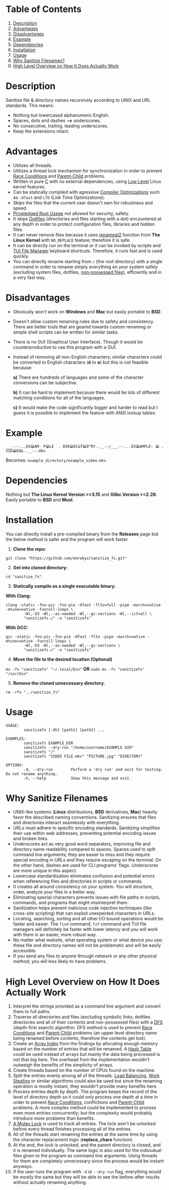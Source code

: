 # Table of Contents
1. [Description](https://github.com/emrakyz/sanitize_fs?tab=readme-ov-file#description)
2. [Advantages](https://github.com/emrakyz/sanitize_fs?tab=readme-ov-file#advantages)
3. [Disadvantages](https://github.com/emrakyz/sanitize_fs?tab=readme-ov-file#disadvantages)
4. [Example](https://github.com/emrakyz/sanitize_fs?tab=readme-ov-file#example)
5. [Dependencies](https://github.com/emrakyz/sanitize_fs?tab=readme-ov-file#dependencies)
6. [Installation](https://github.com/emrakyz/sanitize_fs?tab=readme-ov-file#installation)
7. [Usage](https://github.com/emrakyz/sanitize_fs?tab=readme-ov-file#usage)
8. [Why Sanitize Filenames?](https://github.com/emrakyz/sanitize_fs?tab=readme-ov-file#why-sanitize-filenames)
9. [High Level Overview on How It Does Actually Work](https://github.com/emrakyz/sanitize_fs?tab=readme-ov-file#high-level-overview-on-how-it-does-actually-work)

# Description
Sanitize file & directory names recursively according to UNIX and URL standards. This means:
- Nothing but lowercased alphanumeric English.
- Spaces, dots and dashes **-->** underscores.
- No consecutive, trailing, leading underscores.
- Keep the extensions intact.

# Advantages
- Utilizes all threads.
- Utilizes a thread lock mechanism for synchronization in order to prevent [Race Conditions](https://en.wikipedia.org/wiki/Race_condition) and [Parent-Child](https://en.wikipedia.org/wiki/Directory_(computing)) problems.
- Written in pure [C](https://en.wikipedia.org/wiki/C_(programming_language)#C2Y) with no external dependencies, using [Low Level](https://en.wikipedia.org/wiki/Low-level_programming_language) Linux kernel features.
- Can be statically compiled with agressive [Compiler Optimizations](https://en.wikipedia.org/wiki/Optimizing_compiler) such as `-Ofast` and `LTO` (Link Time Optimizations).
- Skips the files that the current user doesn't own for robustness and speed.
- [Priveledged Root Usage](https://en.wikipedia.org/wiki/Superuser) not allowed for security, safety.
- It skips [Dotfiles](https://en.wikipedia.org/wiki/Hidden_file_and_hidden_directory) (directories and files starting with a dot) encountered at any depth in order to protect configuration files, libraries and hidden files.
- It can never remove files because it uses [renameat2](https://lwn.net/Articles/592952/) function from **The Linux Kernel** with `NO_REPLACE` feature; therefore it is safe.
- It can be directly run on the terminal or it can be invoked by scripts and [TUI File Manager](https://en.wikipedia.org/wiki/Ranger_(file_manager)) keyboard shortcuts. Therefore, it runs fast and is used quickly.
- You can directly rename starting from `/` (the root directory) with a single command in order to rename simply everything on your system safely (excluding system files, dotfiles, [non-possessed files](https://en.wikipedia.org/wiki/File-system_permissions)), efficiently and in a very fast way.

# Disadvantages
- Obviously won't work on **Windows** and **Mac** but easily portable to **BSD**.
- Doesn't allow custom renaming rules due to safety and consistency. There are better tools that are geared towards custom renaming or simple shell scripts can be written for similar tasks.
- There is no GUI (Graphical User Interface). Though it would be counterproductive to use this program with a GUI.
- Instead of removing all non-English characters; similar characters could be converted to English characters (**é** to **e**) but this is not feasible because:
  
  **a)** There are hundreds of languages and some of the character conversions can be subjective.
  
  **b)** It can be hard to implement because there would be lots of different matching conditions for all of the languages.
  
  **c)** It would make the code significantly bigger and harder to read but I guess it is possible to implement the feature with ANSI lookup tables. 

# Example
`___---...EX😀AM- P😀LE  . DIR😀EC&T😀O^RY..__--/___---...EX😀AMPLE- 😀 . VID😀EO&..__--.mkv`

Becomes:
`example_directory/example_video.mkv`

# Dependencies
Nothing but **The Linux Kernel Version >=3.15** and **Glibc Version >=2.28**. Easily portable to **BSD** and **Musl**.

# Installation
You can directly install a pre-compiled binary from the **Releases** page but the below method is safer and the program will work faster.
1. **Clone the repo:**
   
`git clone "https://github.com/emrakyz/sanitize_fs.git"`

2. **Get into cloned directory:**

`cd "sanitize_fs"`

3. **Statically compile as a single executable binary.**

**With Clang:**
```
clang -static -fno-pic -fno-pie -Ofast -flto=full -pipe -march=native -mtune=native -funroll-loops \
        -Wl,-O3 -Wl,--as-needed -Wl,--gc-sections -Wl,--icf=all \
        "sanitizefs.c" -o "sanitizefs"
```
**With GCC:**
```
gcc -static -fno-pic -fno-pie -Ofast -flto -pipe -march=native -mtune=native -funroll-loops \
        -Wl,-O3 -Wl,--as-needed -Wl,--gc-sections \
        "sanitizefs.c" -o "sanitizefs"
```

4. **Move the file to the desired location (Optional)**

`mv -fv "sanitizefs" "~/.local/bin"` **OR** `sudo mv -fv "sanitizefs" "/usr/bin"`

5. **Remove the cloned unnecessary directory.**

`rm -rfv "../sanitize_fs"`

# Usage
```
USAGE:
        sanitizefs [-dh] [path1] [path2] ...

EXAMPLES:
        sanitizefs EXAMPLE_DIR
        sanitizefs --dry-run "/home/username/EXAMPLE DIR"
        sanitizefs "/"
        sanitizefs "VIDEO FILE.mkv" "PICTURE.jpg" "DIRECTORY" 

OPTIONS:
        -d, --dry-run        Perform a 'dry run' and exit for testing. Do not rename anything.
        -h, --help           Show this message and exit.
```

# Why Sanitize Filenames
- UNIX-like systems (**Linux** distributions, **BSD** derivatives, **Mac**) heavily favor the described naming conventions. Sanitizing ensures that files and directories interact seamlessly with everything.
- URLs must adhere to specific encoding standards. Sanitizing simplifies their use within web addresses, preventing potential encoding issues and broken links.
- Underscores act as very good word separators, improving file and directory name readability compared to spaces. Spaces used to split command line arguments; they are easier to miss and they require special encoding in URLs and they require escaping on the terminal. On the other hand, dashes are used for CLI programs' flags. Underscores are more unique in this aspect.
- Lowercase standardization eliminates confusion and potential errors when referencing files and directories in scripts or commands.
- It creates all around consistency on your system. You will structure, order, analyze your files in a better way.
- Eliminating special characters prevents issues with file paths in scripts, commands, and programs that might misinterpret them.
- Sanitization helps prevent malicious code injection techniques (like cross-site scripting) that can exploit unexpected characters in URLs.
- Locating, searching, sorting and all other I/O bound operations would be faster and easier. The `find` command, `fzf` command and TUI file managers will definitely be faster with lower latency and you will work with them in an easier, more robust way.
- No matter what website, what operating system or what device you use; these file and directory names will not be problematic and will be easily accessible.
- If you send any files to anyone through network or any other physical method; you will less likely to have problems.

# High Level Overview on How It Does Actually Work
1. Interpret the strings provided as a command line argument and convert them to full paths. 
2. Traverse all directories and files (excluding symbolic links, dotfiles directories and all of their contents and non-possessed files) with a [DFS](https://en.wikipedia.org/wiki/Depth-first_search) (depth-first search) algorithm. DFS method is used to prevent [Race Conditions](https://en.wikipedia.org/wiki/Race_condition) and [Parent-Child](https://en.wikipedia.org/wiki/Directory_(computing)) problems (an upper level directory name being renamed before contents, therefore the contents get lost).
3. Create an [Array Index](https://en.wikipedia.org/wiki/Array_(data_structure)) from the findings by allocating enough memory based on the number of entries that will be renamed. A [Hash Table](https://en.wikipedia.org/wiki/Hash_table) could be used instead of arrays but mainly the data being processed is not that big here. The overhead from the implementation wouldn't outweigh the benefits of the simplicity of arrays.
4. Create threads based on the number of CPUs found on the machine.
5. Split the entries evenly among all of the threads. [Load Balancing](https://en.wikipedia.org/wiki/Load_balancing_(computing)), [Work Stealing](https://en.wikipedia.org/wiki/Work_stealing) or similar algorithms could also be used but since the renaming operation is mostly instant, they wouldn't provide many benefits here.
6. Process entries depth by depth. The program keeps the record of the level of directory depth so it could only process one depth at a time in order to prevent [Race Conditions](https://en.wikipedia.org/wiki/Race_condition), conflictions and [Parent-Child](https://en.wikipedia.org/wiki/Directory_(computing)) problems. A more complex method could be implemented to process even more entries concurrently; but the complexity would probably introduce more problems than benefits.
7. [A Mutex Lock](https://en.wikipedia.org/wiki/Lock_(computer_science)) is used to track all entries. The lock won't be unlocked before every thread finishes processing all of the entries.
8. All of the threads start renaming the entries at the same time by using the character replacement logic (**replace_chars** function).
9. At the end, the lock is unlocked, and the parent directory is closed, and it is renamed individually. The same logic is also used for the indivudual files given to the program as command line arguments. Using threads for them are completely unnecessary since the process would be instant anyways.
10. If the user runs the program with `-d` or `--dry-run` flag, everything would be mostly the same but they will be able to see the before-after results without actually renaming anything.
